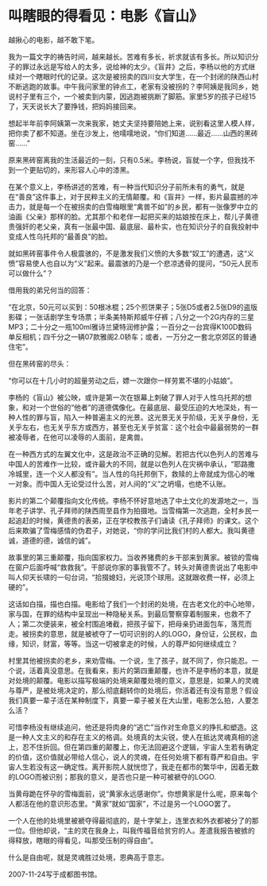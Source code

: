 # 叫瞎眼的得看见：电影《盲山》
   
   越揪心的电影，越不敢下笔。
   
   我为一篇文字的祷告时间，越来越长。苦难有多长，祈求就该有多长。所以知识分子的罪过永远是写给人的太多，说给神的太少。《盲井》之后，李杨以他的方式继续对一个瞎眼时代的记录。这次是被拐卖的四川女大学生，在一个封闭的陕西山村不断逃跑的故事。中午我问家里的钟点工，老家有没被拐的？李阿姨是我同乡，她说村子里有三个，一个被卖到内蒙，因逃跑被挑断了脚筋。家里5岁的孩子已经15了，天天说长大了要挣钱，把妈妈接回来。
   
   想起半年前李阿姨第一次来我家，她丈夫坚持要陪她上来，说别看这里人模人样，把你卖了都不知道。坐在沙发上，他嚅嚅地说，“你们知道……最近……山西的黑砖窑……”
   
   原来黑砖窑离我的生活最近的一刻，只有0.5米。李杨说，盲就一个字，但我找不到一个更贴切的，来形容人心中的漆黑。

   在某个意义上，李杨讲述的苦难，有一种当代知识分子前所未有的勇气，就是在“善良”这件事上，对于民粹主义的无情颠覆。和《盲井》一样，影片最震撼的冲击力，就是每一个在被拐卖的白雪梅眼里“禽兽不如”的乡民，都有一张像罗中立的油画《父亲》那样的脸。尤其那个和老伴一起把买来的姑娘按在床上，帮儿子黄德贵强奸的老父亲，真有一张最中国、最底层、最朴实，也在知识分子的自我投射中变成人性乌托邦的“最善良”的脸。
   
   就如黑砖窑事件令人极震骇的，不是激发我们义愤的大多数“奴工”的遭遇，这“义愤”容易使人也自以为“义”起来。最震骇的乃是一个悲凉透骨的提问，“50元人民币可以做什么”？
   
   借用我的弟兄何当的回答：
   
   “在北京，50元可以买到：50根冰棍；25个煎饼果子；5张D5或者2.5张D9的盗版影碟；一张话剧学生专场票；半条美特斯邦威牛仔裤；八分之一个2G内存的三星MP3；二十分之一瓶100ml雅诗兰黛特润修护露；一百分之一台宾得K100D数码单反相机；四千分之一辆07款雅阁2.0轿车；或者，一万分之一套北京郊区的普通住宅”。
   
   但在黑砖窑的尽头：
   
   “你可以在十几小时的超量劳动之后，嫖一次跟你一样劳累不堪的小姑娘”。
   
   李杨的《盲山》被公映，或许是第一次在银幕上刺破了罪人对于人性乌托邦的想象，和对一个世俗的“他者”的道德偶像化。在最底层、最受压迫的大地深处，有一种人性的罪与盲，陷入一种普遍主义的光景。这光景无关乎阶级，无关乎身份，无关乎左右，也无关乎东方或西方，甚至也无关乎贫富：这个社会中最最弱势的一群被凌辱者，在他可以凌辱的人面前，是禽兽。
   
   在一种西方式的左翼文化中，这是政治不正确的见解。若把古代以色列人的苦难与中国人的苦难作一比较，或许最大的不同，就是以色列人在灾祸中承认，“耶路撒冷城里，连一个义人都没有”。当人性的乌托邦倒下，救赎的上帝就成为信心的唯一对象。而中国人无论受过什么苦，对人间的“义”之坍塌，也绝不认账。
   
   影片的第二个颠覆指向文化传统。李杨不怀好意地选了中土文化的发源地之一，当年老子讲学、孔子拜师的陕西周至县作为拍摄地。当雪梅第一次逃跑，全村乡民一起追赶的时候，黄德贵的表弟，正在学校教孩子们诵读《孔子拜师》的课文。这个后来欺骗了雪梅感情的伪君子，对她说，“你的学问比我们村的人都大。我叫黄德诚，道德的德，诚信的诚”。
   
   故事里的第三重颠覆，指向国家权力。当收养猪费的乡干部来到黄家。被锁的雪梅在窗户后面呼喊“救救我”。干部说你家的事我管不了。转头对黄德贵说出了电影中叫人仰天长啸的一句台词，“拾掇媳妇，光说顶个球用。这就跟收费一样，必须上硬的”。
   
   这话如白描，描也白描。电影给了我们一个封闭的处境，在古老文化的中心地带，家与国，在罪的结构中呈现出一种隐秘关系。到最后警察穿着制服来，也救不了人；第二次便装来，被全村围追堵截，把孩子留下，把母亲扔进面包车，落荒而走。被拐卖的意思，就是被裭夺了一切可识别的人的LOGO，身份证，公民权，血缘，知识，财富，等等。当这一切被拿走的时候，人的尊严如何继续成立？
   
   村里其他被拐卖的老乡，来劝雪梅。一个说，生了孩子，就不同了，你只能忍。一个说，活着真没意思。在我看来，影片的第四重颠覆，也许不是李杨的本意，就是对处境的颠覆。电影以描写极端的处境来颠覆处境的意义，意思是，如果人的灵魂与尊严，是被处境决定的，那么彻底翻转你的处境后，你活着还有没有意思？假设我们真要一辈子活在某种制度下，真要一辈子被关在大山里，电影怎么拍，人要怎么活？
   
   可惜李杨没有继续追问，他还是将肉身的“逃亡”当作对生命意义的挣扎和塑造。这是一种人文主义的和存在主义的格调。处境真的太尖锐，使人在抵达灵魂真相的途上，忍不住折回。但在第四重的颠覆上，你无法回避这个逻辑，宇宙人生若有确定的价值，这价值就必带给人信心，说人的灵魂，在任何处境下都有尊严和自由。宇宙人生若没有这一确定性。离开影院人就恍惚了，我走在都市的繁华中，因着无数的LOGO而被识别；那我的意义，是否也只是一种可被褫夺的LOGO.
   
   当黄母跪在怀孕的雪梅面前，说“黄家永远感谢你”。你想黄家是什么呢，原来每个人都活在他的意识形态里。“黄家”就如“国家”，不过是另一个LOGO罢了。
   
   一个人在他的处境里被褫夺得最彻底的，是十字架上，连里衣和外衣都被分了的那一位。但他却说，“主的灵在我身上，叫我传福音给贫穷的人。差遣我报告被掳的得释放，瞎眼的得看见，叫那受压制的得自由”。
   
   什么是自由呢，就是灵魂胜过处境，恩典高于意志。
   
   2007-11-24写于成都图书馆。
